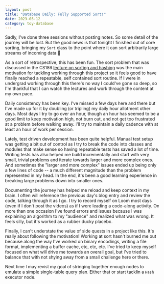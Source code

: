```yaml
---
layout: post
title: "Database Daily: Fully Supported Sort!"
date: 2023-05-12
category: toy-database
---
```

Sadly, I've done three sessions without posting notes. So some detail of the journey will be lost. But the good news is that tonight I finished out of core sorting, bringing my `Sort` class to the point where it can sort arbitrarily large streams of incoming data 🎉

As a sort of retrospective, this has been fun. The sort problem that was discussed in the CS186 [lecture on sorting and hashing](https://archive.org/details/ucberkeley_webcast_FGvKL2cmZEo) was the main motivation for tackling working through this project so it feels good to have finally reached a repeatable, self contained sort routine. If I were in undergrad working through this there's no way I could've gone so deep, so I'm thankful that I can watch the lectures and work through the content at my own pace.

Daily consistency has been key. I've missed a few days here and there but I've made up for it by doubling (or tripling) my daily hour allotment other days. Most days I try to go over an hour, though an hour has seemed to be a good limit to keep motivation high, not burn out, and not get too frustrated at a problem before walking away. I'll try to maintain a daily cadence with at least an hour of work per session.

Lately, test driven development has been quite helpful. Manual test setup was getting a bit out of control as I try to break the code into classes and modules that make sense so having repeatable tests has saved a lot of time. Writing tests has also helped me build incrementally and start with very small, trivial problems and iterate towards larger and more complex ones. And sometimes the "larger and more complex" issues ended up being only a few lines of code -- a much different magnitude than the problem represented in my head. In the end, it's been a good learning experience in breaking large problems down into smaller ones.

Documenting the journey has helped me reload and keep context in my brain. I often will reference the previous day's blog entry and review the code, talking through it as I go. I try to record myself on Loom most days (even if I don't post the videos) as if I were leading a code-along activity.  On more than one occasion I've found errors and issues because I was explaining an algorithm to my "audience" and realized what was wrong. It feels silly, but it's worked as a rubber ducky placebo.

Finally, I can't understate the value of side quests in a project like this. It's really about following the motivation! Working at sort hasn't burned me out because along the way I've worked on binary encodings, writing a file format, implementing a buffer cache, etc, etc, etc. I've tried to keep myself focused on what will drive me towards an overall goal, but I've tried to balance that with not shying away from a small challenge here or there.

Next time I may revist my goal of stringing together enough nodes to emulate a simple single-table query plan. Either that or start tacklin a `Hash` executor node.

